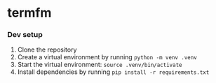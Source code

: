 # termfm

### Dev setup

1. Clone the repository
2. Create a virtual environment by running `python -m venv .venv` 
3. Start the virtual environment: `source .venv/bin/activate`
4. Install dependencies by running `pip install -r requirements.txt`
